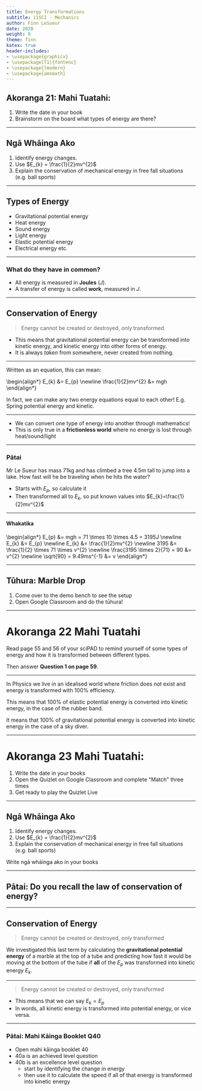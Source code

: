 ```yaml
---
title: Energy Transformations
subtitle: 11SCI - Mechanics
author: Finn LeSueur
date: 2020
weight: 9
theme: finn
katex: true
header-includes:
- \usepackage{graphicx}
- \usepackage[T1]{fontenc}
- \usepackage{lmodern}
- \usepackage{amsmath}
---
```


## Akoranga 21: Mahi Tuatahi:

1. Write the date in your book
2. Brainstorm on the board what types of energy are there?

---

## Ngā Whāinga Ako

1. Identify energy changes.
2. Use $E_{k} = \frac{1}{2}mv^{2}$
3. Explain the conservation of mechanical energy in free fall situations (e.g. ball sports)

---

## Types of Energy

- Gravitational potential energy
- Heat energy
- Sound energy
- Light energy
- Elastic potential energy
- Electrical energy etc.

---

### What do they have in common?

- All energy is measured in __Joules__ ($J$).
- A transfer of energy is called __work__, measured in $J$.

---

## Conservation of Energy

> Energy cannot be created or destroyed, only transformed.

- This means that gravitational potential energy can be transformed into kinetic energy, and kinetic energy into other forms of energy.
- It is always _taken_ from somewhere, never created from nothing.

---

Written as an equation, this can mean:

\begin{align*}
    E_{k} &= E_{p} \newline
    \frac{1}{2}mv^{2} &= mgh
\end{align*}

In fact, we can make any two energy equations equal to each other! E.g. Spring potential energy and kinetic.

---

- We can convert one type of energy into another through mathematics!
- This is only true in a __frictionless world__ where no energy is lost through heat/sound/light

---

### Pātai

Mr Le Sueur has mass 71kg and has climbed a tree 4.5m tall to jump into a lake. How fast will he be traveling when he hits the water?

- Starts with $E_{p}$, so calculate it
- Then transformed all to $E_{k}$, so put known values into $E_{k}=\frac{1}{2}mv^{2}$

---

#### Whakatika

\begin{align*}
    E_{p} &= mgh = 71 \times 10 \times 4.5 = 3195J \newline
    E_{k} &= E_{p} \newline
    E_{k} &= \frac{1}{2}mv^{2} \newline
    3195 &= \frac{1}{2} \times 71 \times v^{2} \newline
    \frac{3195 \times 2}{71} = 90 &= v^{2} \newline
    \sqrt{90} = 9.49ms^{-1} &= v
\end{align*}

---

## Tūhura: Marble Drop

1. Come over to the demo bench to see the setup
2. Open Google Classroom and do the tūhura!

---

# Akoranga 22 Mahi Tuatahi

Read page 55 and 56 of your sciPAD to remind yourself of some types of energy and how it is transformed between different types.

Then answer __Question 1 on page 59__.

---

In Physics we live in an idealised world where friction does not exist and energy is transformed with 100% efficiency.

This means that 100% of elastic potential energy is converted into kinetic energy, in the case of the rubber band.

It means that 100% of gravitational potential energy is converted into kinetic energy in the case of a sky diver.

---

# Akoranga 23 Mahi Tuatahi:

1. Write the date in your books
2. Open the Quizlet on Google Classroom and complete "Match" three times
3. Get ready to play the Quizlet Live

---


## Ngā Whāinga Ako

1. Identify energy changes.
2. Use $E_{k} = \frac{1}{2}mv^{2}$
3. Explain the conservation of mechanical energy in free fall situations (e.g. ball sports)

<p class="instruction">Write ngā whāinga ako in your books</p>

---

## Pātai: Do you recall the law of conservation of energy?

---

## Conservation of Energy

> Energy cannot be created or destroyed, only transformed

We investigated this last term by calculating the __gravitational potential energy__ of a marble at the top of a tube and predicting how fast it would be moving at the bottom of the tube if __all__ of the $E_{p}$ was transformed into kinetic energy $E_{k}$.

---

> Energy cannot be created or destroyed, only transformed

- This means that we can say $E_{k} = E_{p}$
- In words, all kinetic energy is transformed into potential energy, or vice versa.

---

### Pātai: Mahi Kāinga Booklet Q40

- Open mahi kāinga booklet 40
- 40a is an achieved level question
- 40b is an excellence level question
    - start by identifying the change in energy
    - then use it to calculate the speed if all of that energy is transformed into kinetic energy
 